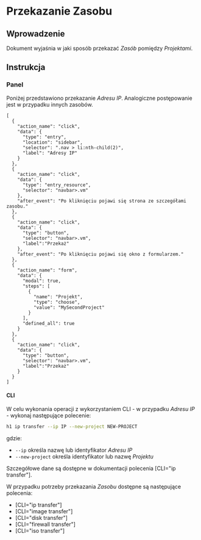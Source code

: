 # Przekazanie Zasobu

## Wprowadzenie

Dokument wyjaśnia w jaki sposób przekazać *Zasób* pomiędzy *Projektami*.

## Instrukcja

### Panel

Poniżej przedstawiono przekazanie *Adresu IP*. Analogiczne postępowanie jest w przypadku innych zasobów.

```guide
[
  {
    "action_name": "click",
    "data": {
      "type": "entry",
      "location": "sidebar",
      "selector": ".nav > li:nth-child(2)",
      "label": "Adresy IP"
    }
  },
  {
    "action_name": "click",
    "data": {
      "type": "entry_resource",
      "selector": "navbar>.vm"
    },
    "after_event": "Po kliknięciu pojawi się strona ze szczegółami zasobu."
  },
  {
    "action_name": "click",
    "data": {
      "type": "button",
      "selector": "navbar>.vm",
      "label":"Przekaż"
    },
    "after_event": "Po kliknięciu pojawi się okno z formularzem."
  },
  {
    "action_name": "form",
    "data": {
      "modal": true,
      "steps": [
        {
          "name": "Projekt",
          "type": "choose",
          "value": "MySecondProject"
        }
      ],
      "defined_all": true
    }
  },
  {
    "action_name": "click",
    "data": {
      "type": "button",
      "selector": "navbar>.vm",
      "label":"Przekaż"
    }
  }
]
```

#### CLI

W celu wykonania operacji z wykorzystaniem CLI - w przypadku *Adresu IP* - wykonaj następujące polecenie:

```bash
h1 ip transfer --ip IP --new-project NEW-PROJECT
```

gdzie:

 * ```--ip``` określa nazwę lub identyfikator *Adresu IP*
 * ```--new-project``` określa identyfikator lub nazwę *Projektu*

Szczegółowe dane są dostępne w dokumentacji polecenia [CLI="ip transfer"].

W przypadku potrzeby przekazania *Zasobu* dostępne są następujące polecenia:

* [CLI="ip transfer"]
* [CLI="image transfer"]
* [CLI="disk transfer"]
* [CLI="firewall transfer"]
* [CLI="iso transfer"]